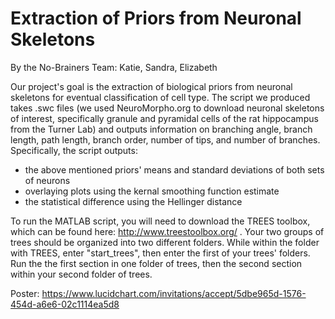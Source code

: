 # Extraction of Priors from Neuronal Skeletons
By the No-Brainers Team: Katie, Sandra, Elizabeth

Our project's goal is the extraction of biological priors from neuronal skeletons for eventual classification of cell type. The script we produced takes .swc files (we used NeuroMorpho.org to download neuronal skeletons of interest, specifically granule and pyramidal cells of the rat hippocampus from the Turner Lab) and outputs information on branching angle, branch length, path length, branch order, number of tips, and number of branches. Specifically, the script outputs:
- the above mentioned priors' means and standard deviations of both sets of neurons
- overlaying plots using the kernal smoothing function estimate
- the statistical difference using the Hellinger distance

To run the MATLAB script, you will need to download the TREES toolbox, which can be found here: http://www.treestoolbox.org/ .
Your two groups of trees should be organized into two different folders. While within the folder with TREES, enter "start_trees", then enter the first of your trees' folders. Run the the first section in one folder of trees, then the second section within your second folder of trees.

Poster: https://www.lucidchart.com/invitations/accept/5dbe965d-1576-454d-a6e6-02c1114ea5d8
